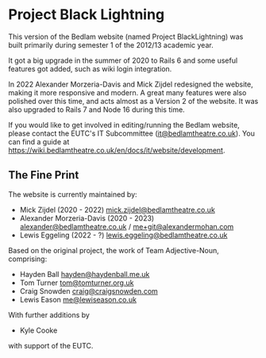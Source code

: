 # Project Black Lightning

This version of the Bedlam website (named Project BlackLightning) was built primarily during semester 1 of the 2012/13 academic year.

It got a big upgrade in the summer of 2020 to Rails 6 and some useful features got added, such as wiki login integration.

In 2022 Alexander Morzeria-Davis and Mick Zijdel redesigned the website, making it more responsive and modern. A great many features were also polished over this time, and acts almost as a Version 2 of the website. It was also upgraded to Rails 7 and Node 16 during this time.

If you would like to get involved in editing/running the Bedlam website, please contact the EUTC's IT Subcommittee (it@bedlamtheatre.co.uk). You can find a guide at https://wiki.bedlamtheatre.co.uk/en/docs/it/website/development.

## The Fine Print

The website is currently maintained by:

* Mick Zijdel (2020 - 2022) <mick.zijdel@bedlamtheatre.co.uk>
* Alexander Morzeria-Davis (2020 - 2023) <alexander@bedlamtheatre.co.uk> / <me+git@alexandermohan.com>
* Lewis Eggeling (2022 - ?) <lewis.eggeling@bedlamtheatre.co.uk>

Based on the original project, the work of Team Adjective-Noun, comprising:

* Hayden Ball <hayden@haydenball.me.uk>
* Tom Turner <tom@tomturner.org.uk>
* Craig Snowden <craig@craigsnowden.com>
* Lewis Eason <me@lewiseason.co.uk>

With further additions by
* Kyle Cooke

with support of the EUTC.
